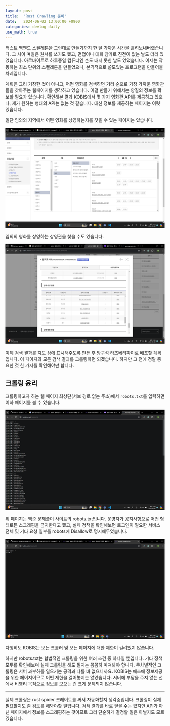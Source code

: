 ```yaml
---
layout: post
title:  "Rust Crawling 준비"
date:   2024-06-02 13:00:00 +0900
categories: devlog daily
use_math: true
---
```


러스트 백엔드 스켈레톤을 그런대로 만들기까지 한 달 가까운 시간을 흘려보내버렸습니다. 그 사이 며칠은 원서를 쓰기도 했고, 면접이나 대회 참가로 진전이 없는 날도 더러 있었습니다. 아르바이트로 하루종일 컴퓨터엔 손도 대지 못한 날도 있었습니다. 이제는 작동하는 최소 단위의 스켈레톤을 만들었으니, 본격적으로 쓸모있는 프로그램을 만들어볼 차례입니다.

계획은 그리 거창한 것이 아니고, 어떤 영화를 검색하면 거리 순으로 가장 가까운 영화관들을 찾아주는 웹페이지를 생각하고 있습니다. 이걸 만들기 위해서는 양질의 정보를 확보할 필요가 있습니다. 확인해본 결과 KOBIS에서 몇 가지 영화관 API를 제공하고 있으나, 제가 원하는 형태의 API는 없는 것 같습니다. 대신 정보를 제공하는 페이지는 여럿 있습니다.

일단 임의의 지역에서 어떤 영화를 상영하는지를 찾을 수 있는 페이지는 있습니다.

![page](/assets/images/2024-06-02-daily/page.png)

임의의 영화를 상영하는 상영관을 찾을 수도 있습니다.

![page2](/assets/images/2024-06-02-daily/page2.png)

이제 검색 결과를 지도 상에 표시해주도록 만든 후 방구석 라즈베리파이로 배포할 계획입니다. 이 페이지의 모든 검색 결과를 크롤링하면 되겠습니다. 하지만 그 전에 정말 중요한 것 한 가지를 확인해야만 합니다.

## 크롤링 윤리

크롤링하고자 하는 웹 페이지 최상단(서브 경로 없는 주소)에서 `robots.txt`를 입력하면 이하 페이지를 볼 수 있습니다.

![boj_robots](/assets/images/2024-06-02-daily/boj_robots.png)

위 페이지는 백준 문제풀이 사이트의 robots.txt입니다. 운영자가 공지사항으로 어떤 형태로든 스크래핑을 금지한다고 했고, 실제 정책을 확인해보면 로그인이 필요한 서비스 전체 및 기타 요청 일부를 robots에 Disallow로 명시해두었습니다. 

![robots](/assets/images/2024-06-02-daily/robots.png)

다행히도 KOBIS는 모든 크롤러 및 모든 페이지에 대한 제한이 걸려있지 않습니다.

하지만 robots.txt는 합법적인 크롤링을 위한 여러 조건 중 하나일 뿐입니다. 기타 정책 모두를 확인해보며 실제 크롤링을 해도 될지는 꼼꼼히 따져봐야 합니다. 무차별적인 크롤링은 서버 과부하를 일으키는 공격과 다를 바 없으니까요. KOBIS는 애초에 정보제공을 위한 페이지이므로 어떤 제한을 걸어놓지는 않았습니다. 서버에 부담을 주지 않는 선에서 비영리 목적으로 정보를 모으는 건 크게 문제되지 않습니다.

---

실제 크롤링은 rust spider 크레이트를 써서 자동화할지 생각중입니다. 크롤링이 실제 필요할지도 좀 검토를 해봐야할 일입니다. 검색 결과를 바로 얻을 수는 있지만 API가 아닌 페이지에서 정보를 스크래핑하는 것이므로 그리 단순하게 결정할 일은 아닐지도 모르겠습니다.